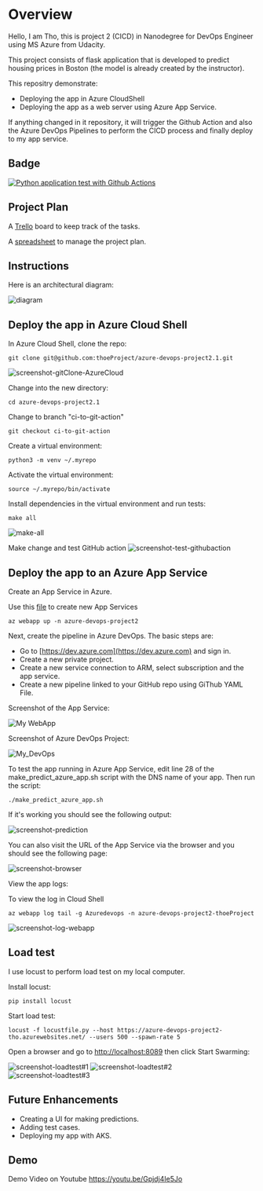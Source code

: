 # Overview

Hello, I am Tho, this is project 2 (CICD) in Nanodegree for DevOps Engineer using MS Azure from Udacity.

This project consists of flask application that is developed to predict housing prices in Boston (the model is already created by the instructor). 

This repositry demonstrate:
- Deploying the app in Azure CloudShell
- Deploying the app as a web server using Azure App Service.

If anything changed in it repository,  it will trigger the Github Action and also the Azure DevOps Pipelines to perform the CICD process and finally deploy to my app service.

## Badge

[![Python application test with Github Actions](https://github.com/thoeProject/azure-devops-project2.1/actions/workflows/pythonapp.yml/badge.svg)](https://github.com/thoeProject/azure-devops-project2.1/actions/workflows/pythonapp.yml)

## Project Plan

A [Trello](https://trello.com/b/3YsyayTe/build-cicd-pipeline-for-azure-devops) board to keep track of the tasks.

A [spreadsheet](project-schedule-h.xlsx) to manage the project plan.

## Instructions

Here is an architectural diagram:

![diagram](https://github.com/thoeProject/azure-devops-project2.1/blob/main/screenshot/diagram.jpg)

## Deploy the app in Azure Cloud Shell

In Azure Cloud Shell, clone the repo:
```
git clone git@github.com:thoeProject/azure-devops-project2.1.git
```
![screenshot-gitClone-AzureCloud](https://github.com/thoeProject/azure-devops-project2.1/blob/main/screenshot/git_clone.png)


Change into the new directory:
```
cd azure-devops-project2.1
```

Change to branch "ci-to-git-action"

```
git checkout ci-to-git-action
```

Create a virtual environment:
```
python3 -m venv ~/.myrepo
```

Activate the virtual environment:
```
source ~/.myrepo/bin/activate
```

Install dependencies in the virtual environment and run tests:
```
make all
```
![make-all](https://github.com/thoeProject/azure-devops-project2.1/blob/main/screenshot/make_all.png)

Make change and test GitHub action
![screenshot-test-githubaction](https://github.com/thoeProject/azure-devops-project2.1/blob/main/screenshot/git_action.png)

## Deploy the app to an Azure App Service

Create an App Service in Azure. 

Use this [file](https://github.com/thoeProject/azure-devops-project2.1/blob/main/commands.sh) to create new App Services

```
az webapp up -n azure-devops-project2
```

Next, create the pipeline in Azure DevOps. The basic steps are:

- Go to [https://dev.azure.com](https://dev.azure.com) and sign in.
- Create a new private project.
- Create a new service connection to ARM, select subscription and the app service.
- Create a new pipeline linked to your GitHub repo using GiThub YAML File.

Screenshot of the App Service:

![My WebApp](https://github.com/thoeProject/azure-devops-project2.1/blob/main/screenshot/app.png)

Screenshot of Azure DevOps Project:

![My_DevOps](https://github.com/thoeProject/azure-devops-project2.1/blob/main/screenshot/azure_devops.png)

To test the app running in Azure App Service, edit line 28 of the make_predict_azure_app.sh script with the DNS name of your app. Then run the script:
```
./make_predict_azure_app.sh 
```

If it's working you should see the following output:

![screenshot-prediction](https://github.com/thoeProject/azure-devops-project2.1/blob/main/screenshot/prediction.jpg)

You can also visit the URL of the App Service via the browser and you should see the following page:

![screenshot-browser](https://github.com/thoeProject/azure-devops-project2.1/blob/main/screenshot/app.png)

View the app logs:

To view the log in Cloud Shell
```
az webapp log tail -g Azuredevops -n azure-devops-project2-thoeProject
```
![screenshot-log-webapp](https://github.com/thoeProject/azure-devops-project2.1/blob/main/screenshot/log_trail.png)


> 

## Load test

I use locust to perform load test on my local computer. 

Install locust:
```
pip install locust
```

Start load test:
```
locust -f locustfile.py --host https://azure-devops-project2-tho.azurewebsites.net/ --users 500 --spawn-rate 5 
```
Open a browser and go to [http://localhost:8089](http://localhost:8089) then click Start Swarming:

![screenshot-loadtest#1](https://github.com/thoeProject/azure-devops-project2.1/blob/main/screenshot/locust1.png)
![screenshot-loadtest#2](https://github.com/thoeProject/azure-devops-project2.1/blob/main/screenshot/locust2.png)
![screenshot-loadtest#3](https://github.com/thoeProject/azure-devops-project2.1/blob/main/screenshot/locust3.png)

## Future Enhancements
- Creating a UI for making predictions.
- Adding test cases.
- Deploying my app with AKS.

## Demo 
Demo Video on Youtube 
https://youtu.be/Gpjdj4Ie5Jo
